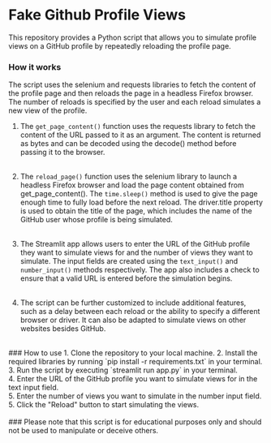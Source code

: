 # Fake Github Profile Views
This repository provides a Python script that allows you to simulate profile views on a GitHub profile by repeatedly reloading the profile page.
<br>
### How it works
The script uses the selenium and requests libraries to fetch the content of the profile page and then reloads the page in a headless Firefox browser. The number of reloads is specified by the user and each reload simulates a new view of the profile.<br>
1. The `get_page_content()` function uses the requests library to fetch the content of the URL passed to it as an argument. The content is returned as bytes and can be decoded using the decode() method before passing it to the browser.<br><br>

2. The `reload_page()` function uses the selenium library to launch a headless Firefox browser and load the page content obtained from get_page_content(). The `time.sleep()` method is used to give the page enough time to fully load before the next reload. The driver.title property is used to obtain the title of the page, which includes the name of the GitHub user whose profile is being simulated.<br><br>

3. The Streamlit app allows users to enter the URL of the GitHub profile they want to simulate views for and the number of views they want to simulate. The input fields are created using the `text_input()` and `number_input()` methods respectively. The app also includes a check to ensure that a valid URL is entered before the simulation begins.
<br><br>
4. The script can be further customized to include additional features, such as a delay between each reload or the ability to specify a different browser or driver. It can also be adapted to simulate views on other websites besides GitHub.<br>
<br>
### How to use
1. Clone the repository to your local machine.
2. Install the required libraries by running `pip install -r requirements.txt` in your terminal.<br>
3. Run the script by executing `streamlit run app.py` in your terminal.<br>
4. Enter the URL of the GitHub profile you want to simulate views for in the text input field.<br>
5. Enter the number of views you want to simulate in the number input field.<br>
5. Click the "Reload" button to start simulating the views.<br>
<br>
### Please note that this script is for educational purposes only and should not be used to manipulate or deceive others.
